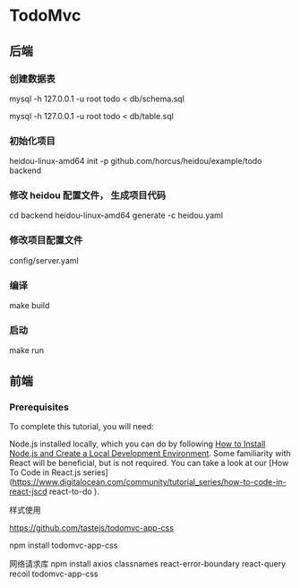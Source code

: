 # TodoMvc 

## 后端

### 创建数据表
mysql -h 127.0.0.1 -u root todo < db/schema.sql

mysql -h 127.0.0.1 -u root todo < db/table.sql

### 初始化项目

heidou-linux-amd64 init -p github.com/horcus/heidou/example/todo backend


### 修改 heidou 配置文件， 生成项目代码
cd backend
heidou-linux-amd64 generate -c heidou.yaml

### 修改项目配置文件
config/server.yaml

### 编译
make build

### 启动
make run

## 前端

### Prerequisites
To complete this tutorial, you will need:

Node.js installed locally, which you can do by following [How to Install Node.js and Create a Local Development Environment](https://www.digitalocean.com/community/tutorial_series/how-to-install-node-js-and-create-a-local-development-environment).
Some familiarity with React will be beneficial, but is not required. You can take a look at our [How To Code in React.js series](https://www.digitalocean.com/community/tutorial_series/how-to-code-in-react-jscd react-to-do
).

样式使用

https://github.com/tastejs/todomvc-app-css

npm install todomvc-app-css

网络请求库
npm install axios classnames react-error-boundary react-query recoil todomvc-app-css